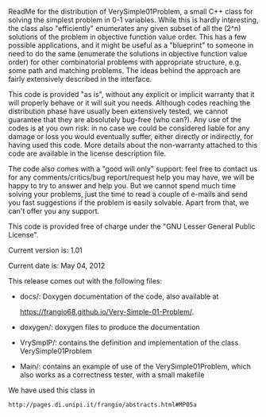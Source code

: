 ReadMe for the distribution of VerySimple01Problem, a small C++ class for
solving the simplest problem in 0-1 variables. While this is hardly
interesting, the class also "efficiently" enumerates any given subset of all
the (2^n) solutions of the problem in objective function value order. This
has a few possible applications, and it might be useful as a "blueprint" to
someone in need to do the same (enumerate the solutions in objective function
value order) for other combinatorial problems with appropriate structure,
e.g. some path and matching problems. The ideas behind the approach are
fairly extensively described in the interface.

This code is provided "as is", without any explicit or implicit warranty
that it will properly behave or it will suit you needs. Although codes
reaching the distribution phase have usually been extensively tested, we
cannot guarantee that they are absolutely bug-free (who can?). Any use of
the codes is at you own risk: in no case we could be considered liable for
any damage or loss you would eventually suffer, either directly or indirectly,
for having used this code. More details about the non-warranty attached to
this code are available in the license description file.

The code also comes with a "good will only" support: feel free to contact us
for any comments/critics/bug report/request help you may have, we will be
happy to try to answer and help you. But we cannot spend much time solving
your problems, just the time to read a couple of e-mails and send you fast
suggestions if the problem is easily solvable. Apart from that, we can't
offer you any support.

This code is provided free of charge under the "GNU Lesser General Public
License".

Current version is: 1.01

Current date is: May 04, 2012

This release comes out with the following files:

-  docs/: Doxygen documentation of the code, also available at

    https://frangio68.github.io/Very-Simple-01-Problem/. 

-  doxygen/: doxygen files to produce the documentation

-  VrySmplP/: contains the definition and implementation of the class
   VerySimple01Problem

-  Main/: contains an example of use of the VerySimple01Problem,
   which also works as a correctness tester, with a small makefile

We have used this class in

	http://pages.di.unipi.it/frangio/abstracts.html#MP05a


